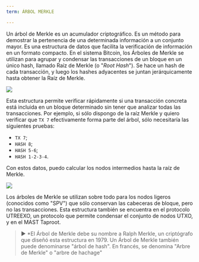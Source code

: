 ```yaml
---
term: ÁRBOL MERKLE

---
```

Un árbol de Merkle es un acumulador criptográfico. Es un método para demostrar la pertenencia de una determinada información a un conjunto mayor. Es una estructura de datos que facilita la verificación de información en un formato compacto. En el sistema Bitcoin, los Árboles de Merkle se utilizan para agrupar y condensar las transacciones de un bloque en un único hash, llamado Raíz de Merkle (o "*Root Hash*"). Se hace un hash de cada transacción, y luego los hashes adyacentes se juntan jerárquicamente hasta obtener la Raíz de Merkle.

![](../../dictionnaire/assets/1.webp)

Esta estructura permite verificar rápidamente si una transacción concreta está incluida en un bloque determinado sin tener que analizar todas las transacciones. Por ejemplo, si sólo dispongo de la raíz Merkle y quiero verificar que `TX 7` efectivamente forma parte del árbol, sólo necesitaría las siguientes pruebas:


- `TX 7`;
- `HASH 8`;
- `HASH 5-6`;
- `HASH 1-2-3-4`.

Con estos datos, puedo calcular los nodos intermedios hasta la raíz de Merkle.

![](../../dictionnaire/assets/2.webp)

Los árboles de Merkle se utilizan sobre todo para los nodos ligeros (conocidos como "SPV") que sólo conservan las cabeceras de bloque, pero no las transacciones. Esta estructura también se encuentra en el protocolo UTREEXO, un protocolo que permite condensar el conjunto de nodos UTXO, y en el MAST Taproot.

> ► *El Árbol de Merkle debe su nombre a Ralph Merkle, un criptógrafo que diseñó esta estructura en 1979. Un Árbol de Merkle también puede denominarse "árbol de hash". En francés, se denomina "Arbre de Merkle" o "arbre de hachage"